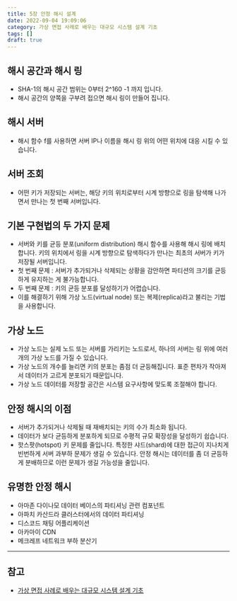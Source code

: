 ```yaml
---
title: 5장 안정 해시 설계
date: 2022-09-04 19:09:06
category: 가상 면접 사례로 배우는 대규모 시스템 설계 기초
tags: []
draft: true
---
```


## 해시 공간과 해시 링

- SHA-1의 해시 공간 범위는 0부터 2^160 -1 까지 입니다.
- 해시 공간의 양쪽을 구부려 접으면 해시 링이 만들어 집니다.

## 해시 서버

- 해시 함수 f를 사용하면 서버 IP나 이름을 해시 링 위의 어떤 위치에 대응 시킬 수 있습니다.

## 서버 조회

- 어떤 키가 저장되는 서버는, 해당 키의 위치로부터 시계 방향으로 링을 탐색해 나가면서 만나는 첫 번째 서버입니다.

## 기본 구현법의 두 가지 문제

- 서버와 키를 균등 분포(uniform distribution) 해시 함수를 사용해 해시 링에 배치합니다. 키의 위치에서 링을 시계 방향으로 탐색하다가 만나는 최초의 서버가 키가 저장될 서버입니다.
- 첫 번째 문제 : 서버가 추가되거나 삭제되는 상황을 감안하면 파티션의 크기를 균등하게 유지하는 게 불가능합니다.
- 두 번째 문제 : 키의 균등 분포를 달성하기가 어렵습니다.
- 이를 해결하기 위해 가상 노드(virtual node) 또는 복제(replica)라고 불리는 기법을 사용합니다.

## 가상 노드

- 가상 노드는 실제 노드 또는 서버를 가리키는 노드로서, 하나의 서버는 링 위에 여러 개의 가상 노드를 가질 수 있습니다.
- 가상 노드의 개수를 늘리면 키의 분포는 좀점 더 균등해집니다. 표준 편차가 작아져서 데이터가 고르게 분포되기 때문입니다.
- 가상 노드 데이터를 저장할 공간은 시스템 요구사항에 맞도록 조절해야 합니다.

## 안정 해시의 이점

- 서버가 추가되거나 삭제될 때 재배치되는 키의 수가 최소화 됩니다.
- 데이터가 보다 균등하게 분포하게 되므로 수평적 규모 확장성을 달성하기 쉽습니다.
- 핫스팟(hotspot) 키 문제를 줄입니다. 특정한 샤드(shard)에 대한 접근이 지나치게 빈번하게 서버 과부하 문제가 생길 수 있습니다. 안정 해시는 데이터를 좀 더 균등하게 분배하므로 이런 문제가 생길 가능성을 줄입니다.

## 유명한 안정 해시

- 아마존 다이나모 데이터 베이스의 파티셔닝 관련 컴포넌트
- 아파치 카산드라 클러스터에서의 데이터 파티셔닝
- 디스코드 채팅 어플리케이션
- 아카마이 CDN
- 메크레프 네트워크 부하 분산기

---

## 참고

- [가상 면접 사례로 배우는 대규모 시스템 설계 기초](http://www.kyobobook.co.kr/product/detailViewKor.laf?mallGb=KOR&ejkGb=KOR&barcode=9788966263158)
